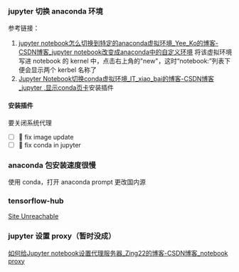### jupyter 切换 anaconda 环境
参考链接：
1. [jupyter notebook怎么切换到特定的anaconda虚拟环境_Yee_Ko的博客-CSDN博客_jupyter notebook改变成anaconda中的自定义环境](https://blog.csdn.net/gaoyi135/article/details/102701423) 将该虚拟环境写进 notebook 的 kernel 中，点击右上角的"new"，这时“notebook:”列表下便会显示两个 kerbel 名称了
2. [Jupyter Notebook切换conda虚拟环境_IT_xiao_bai的博客-CSDN博客_jupyter ,显示conda页卡](https://blog.csdn.net/it_xiao_bai/article/details/102765922)安装插件
#### 安装插件
要关闭系统代理
- [ ] 🔼 fix image update
- [ ]   🔼 fix conda in jupyter
### anaconda 包安装速度很慢
使用 conda，打开 anaconda prompt 更改国内源
### tensorflow-hub
[Site Unreachable](https://tfhub.dev/google/tf2-preview/mobilenet_v2/classification/4)
### jupyter 设置 proxy（暂时没成）
[如何给Jupyter notebook设置代理服务器_Zing22的博客-CSDN博客_notebook proxy](https://blog.csdn.net/Mr_Zing/article/details/98470386)